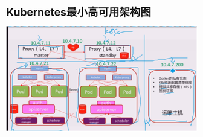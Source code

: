# Kubernetes最小高可用架构图

![image-20220516192554705](Kubernetes最小高可用架构图.assets/image-20220516192554705.png)